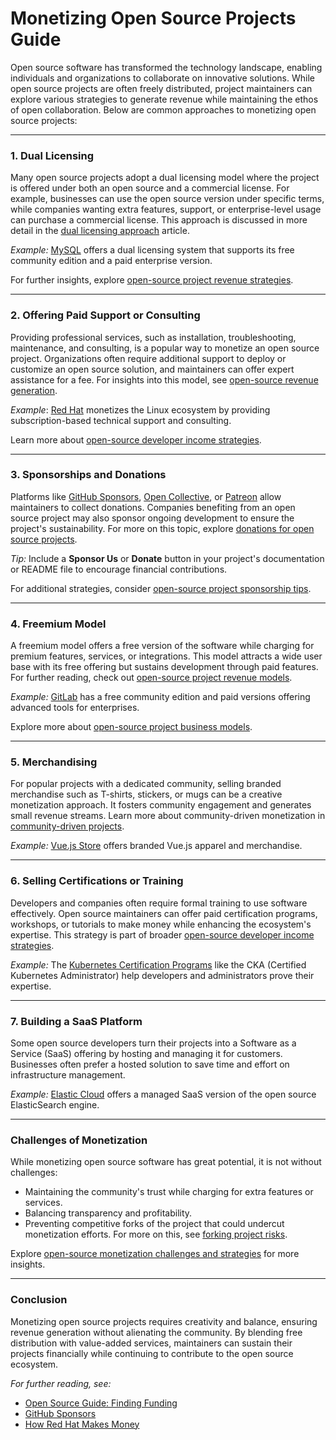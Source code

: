 # Monetizing Open Source Projects Guide

Open source software has transformed the technology landscape, enabling individuals and organizations to collaborate on innovative solutions. While open source projects are often freely distributed, project maintainers can explore various strategies to generate revenue while maintaining the ethos of open collaboration. Below are common approaches to monetizing open source projects:

---

### 1. **Dual Licensing**

Many open source projects adopt a dual licensing model where the project is offered under both an open source and a commercial license. For example, businesses can use the open source version under specific terms, while companies wanting extra features, support, or enterprise-level usage can purchase a commercial license. This approach is discussed in more detail in the [dual licensing approach](https://www.license-token.com/wiki/dual-licensing-approach) article.

*Example:* [MySQL](https://www.mysql.com/) offers a dual licensing system that supports its free community edition and a paid enterprise version.

For further insights, explore [open-source project revenue strategies](https://www.license-token.com/wiki/open-source-project-revenue-strategies).

---

### 2. **Offering Paid Support or Consulting**

Providing professional services, such as installation, troubleshooting, maintenance, and consulting, is a popular way to monetize an open source project. Organizations often require additional support to deploy or customize an open source solution, and maintainers can offer expert assistance for a fee. For insights into this model, see [open-source revenue generation](https://www.license-token.com/wiki/open-source-revenue-generation).

*Example*: [Red Hat](https://www.redhat.com/) monetizes the Linux ecosystem by providing subscription-based technical support and consulting.

Learn more about [open-source developer income strategies](https://www.license-token.com/wiki/open-source-developer-income-strategies).

---

### 3. **Sponsorships and Donations**

Platforms like [GitHub Sponsors](https://github.com/sponsors), [Open Collective](https://opencollective.com/), or [Patreon](https://www.patreon.com/) allow maintainers to collect donations. Companies benefiting from an open source project may also sponsor ongoing development to ensure the project's sustainability. For more on this topic, explore [donations for open source projects](https://www.license-token.com/wiki/donations-for-open-source-projects).

*Tip:* Include a **Sponsor Us** or **Donate** button in your project's documentation or README file to encourage financial contributions.

For additional strategies, consider [open-source project sponsorship tips](https://www.license-token.com/wiki/open-source-project-sponsorship-tips).

---

### 4. **Freemium Model**

A freemium model offers a free version of the software while charging for premium features, services, or integrations. This model attracts a wide user base with its free offering but sustains development through paid features. For further reading, check out [open-source project revenue models](https://www.license-token.com/wiki/open-source-project-revenue-models).

*Example:* [GitLab](https://about.gitlab.com/) has a free community edition and paid versions offering advanced tools for enterprises.

Explore more about [open-source project business models](https://www.license-token.com/wiki/open-source-project-business-models).

---

### 5. **Merchandising**

For popular projects with a dedicated community, selling branded merchandise such as T-shirts, stickers, or mugs can be a creative monetization approach. It fosters community engagement and generates small revenue streams. Learn more about community-driven monetization in [community-driven projects](https://www.license-token.com/wiki/community-driven-projects).

*Example:* [Vue.js Store](https://store.vuejs.org/) offers branded Vue.js apparel and merchandise.

---

### 6. **Selling Certifications or Training**

Developers and companies often require formal training to use software effectively. Open source maintainers can offer paid certification programs, workshops, or tutorials to make money while enhancing the ecosystem's expertise. This strategy is part of broader [open-source developer income strategies](https://www.license-token.com/wiki/open-source-developer-income-strategies).

*Example:* The [Kubernetes Certification Programs](https://kubernetes.io/training/) like the CKA (Certified Kubernetes Administrator) help developers and administrators prove their expertise.

---

### 7. **Building a SaaS Platform**

Some open source developers turn their projects into a Software as a Service (SaaS) offering by hosting and managing it for customers. Businesses often prefer a hosted solution to save time and effort on infrastructure management.

*Example:* [Elastic Cloud](https://www.elastic.co/cloud/) offers a managed SaaS version of the open source ElasticSearch engine.

---

### Challenges of Monetization

While monetizing open source software has great potential, it is not without challenges:

- Maintaining the community's trust while charging for extra features or services.
- Balancing transparency and profitability.
- Preventing competitive forks of the project that could undercut monetization efforts. For more on this, see [forking project risks](https://www.license-token.com/wiki/forking-project-risks).

Explore [open-source monetization challenges and strategies](https://www.license-token.com/wiki/open-source-monetization-challenges-and-strategies) for more insights.

---

### Conclusion

Monetizing open source projects requires creativity and balance, ensuring revenue generation without alienating the community. By blending free distribution with value-added services, maintainers can sustain their projects financially while continuing to contribute to the open source ecosystem.

_For further reading, see:_  
- [Open Source Guide: Finding Funding](https://opensource.guide/funding/)  
- [GitHub Sponsors](https://github.com/sponsors)  
- [How Red Hat Makes Money](https://redhat.com/en/topics/open-source/what-is-open-source-business-model)